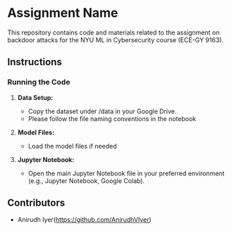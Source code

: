 # Assignment Name

This repository contains code and materials related to the assignment on backdoor attacks for the NYU ML in Cybersecurity course (ECE-GY 9163).


## Instructions

### Running the Code

1. **Data Setup:**
   - Copy the dataset under /data in your Google Drive.
   - Please follow the file naming conventions in the notebook

2. **Model Files:**
   - Load the model files if needed

3. **Jupyter Notebook:**
   - Open the main Jupyter Notebook file in your preferred environment (e.g., Jupyter Notebook, Google Colab).




## Contributors

- Anirudh Iyer(https://github.com/AnirudhVIyer)


